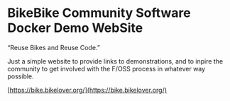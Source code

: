 # BikeBike Community Software Docker Demo WebSite

“Reuse Bikes and Reuse Code.”

Just a simple website to provide links to demonstrations, and to inpire the community to get involved with the F/OSS process in whatever way possible.

[https://bike.bikelover.org/](https://bike.bikelover.org/)
